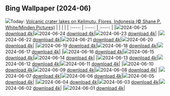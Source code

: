 ## Bing Wallpaper (2024-06)
![](https://global.bing.com/th?id=OHR.FloresIsland_EN-CA9405786955_UHD.jpg&w=1000)Today: [Volcanic crater lakes on Kelimutu, Flores, Indonesia (© Shane P. White/Minden Pictures)](https://global.bing.com/th?id=OHR.FloresIsland_EN-CA9405786955_UHD.jpg)
|      |      |      |
| :----: | :----: | :----: |
|![](https://global.bing.com/th?id=OHR.FloresIsland_EN-CA9405786955_UHD.jpg&pid=hp&w=384&h=216&rs=1&c=4)2024-06-25 [download 4k](https://global.bing.com/th?id=OHR.FloresIsland_EN-CA9405786955_UHD.jpg)|![](https://global.bing.com/th?id=OHR.DhakaBangladesh_EN-CA1292742742_UHD.jpg&pid=hp&w=384&h=216&rs=1&c=4)2024-06-24 [download 4k](https://global.bing.com/th?id=OHR.DhakaBangladesh_EN-CA1292742742_UHD.jpg)|![](https://global.bing.com/th?id=OHR.BrazilRainforest_EN-CA8803781461_UHD.jpg&pid=hp&w=384&h=216&rs=1&c=4)2024-06-23 [download 4k](https://global.bing.com/th?id=OHR.BrazilRainforest_EN-CA8803781461_UHD.jpg)|
|![](https://global.bing.com/th?id=OHR.IndPeopleDay_EN-CA8734922275_UHD.jpg&pid=hp&w=384&h=216&rs=1&c=4)2024-06-22 [download 4k](https://global.bing.com/th?id=OHR.IndPeopleDay_EN-CA8734922275_UHD.jpg)|![](https://global.bing.com/th?id=OHR.KokinoMacedonia_EN-CA8649662259_UHD.jpg&pid=hp&w=384&h=216&rs=1&c=4)2024-06-21 [download 4k](https://global.bing.com/th?id=OHR.KokinoMacedonia_EN-CA8649662259_UHD.jpg)|![](https://global.bing.com/th?id=OHR.LewaGiraffe_EN-CA8570636554_UHD.jpg&pid=hp&w=384&h=216&rs=1&c=4)2024-06-20 [download 4k](https://global.bing.com/th?id=OHR.LewaGiraffe_EN-CA8570636554_UHD.jpg)|
|![](https://global.bing.com/th?id=OHR.LupinIceland_EN-CA8487496970_UHD.jpg&pid=hp&w=384&h=216&rs=1&c=4)2024-06-19 [download 4k](https://global.bing.com/th?id=OHR.LupinIceland_EN-CA8487496970_UHD.jpg)|![](https://global.bing.com/th?id=OHR.HummingThistle_EN-CA5661404552_UHD.jpg&pid=hp&w=384&h=216&rs=1&c=4)2024-06-18 [download 4k](https://global.bing.com/th?id=OHR.HummingThistle_EN-CA5661404552_UHD.jpg)|![](https://global.bing.com/th?id=OHR.RedFoxDad_EN-CA5585165755_UHD.jpg&pid=hp&w=384&h=216&rs=1&c=4)2024-06-17 [download 4k](https://global.bing.com/th?id=OHR.RedFoxDad_EN-CA5585165755_UHD.jpg)|
|![](https://global.bing.com/th?id=OHR.NazareWave_EN-CA5439968025_UHD.jpg&pid=hp&w=384&h=216&rs=1&c=4)2024-06-16 [download 4k](https://global.bing.com/th?id=OHR.NazareWave_EN-CA5439968025_UHD.jpg)|![](https://global.bing.com/th?id=OHR.PeggysCove_EN-CA5369786988_UHD.jpg&pid=hp&w=384&h=216&rs=1&c=4)2024-06-15 [download 4k](https://global.bing.com/th?id=OHR.PeggysCove_EN-CA5369786988_UHD.jpg)|![](https://global.bing.com/th?id=OHR.RegistanUzbekistan_EN-CA2957046494_UHD.jpg&pid=hp&w=384&h=216&rs=1&c=4)2024-06-14 [download 4k](https://global.bing.com/th?id=OHR.RegistanUzbekistan_EN-CA2957046494_UHD.jpg)|
|![](https://global.bing.com/th?id=OHR.BigBendMilkyWay_EN-CA2391615132_UHD.jpg&pid=hp&w=384&h=216&rs=1&c=4)2024-06-13 [download 4k](https://global.bing.com/th?id=OHR.BigBendMilkyWay_EN-CA2391615132_UHD.jpg)|![](https://global.bing.com/th?id=OHR.GemsbokBotswana_EN-CA0854561262_UHD.jpg&pid=hp&w=384&h=216&rs=1&c=4)2024-06-12 [download 4k](https://global.bing.com/th?id=OHR.GemsbokBotswana_EN-CA0854561262_UHD.jpg)|![](https://global.bing.com/th?id=OHR.OsakaNight_EN-CA0467122795_UHD.jpg&pid=hp&w=384&h=216&rs=1&c=4)2024-06-11 [download 4k](https://global.bing.com/th?id=OHR.OsakaNight_EN-CA0467122795_UHD.jpg)|
|![](https://global.bing.com/th?id=OHR.BardenasBiosphere_EN-CA9390385116_UHD.jpg&pid=hp&w=384&h=216&rs=1&c=4)2024-06-10 [download 4k](https://global.bing.com/th?id=OHR.BardenasBiosphere_EN-CA9390385116_UHD.jpg)|![](https://global.bing.com/th?id=OHR.CanadianGP_EN-CA8496728904_UHD.jpg&pid=hp&w=384&h=216&rs=1&c=4)2024-06-09 [download 4k](https://global.bing.com/th?id=OHR.CanadianGP_EN-CA8496728904_UHD.jpg)|![](https://global.bing.com/th?id=OHR.HumpbackFamily_EN-CA7093213035_UHD.jpg&pid=hp&w=384&h=216&rs=1&c=4)2024-06-08 [download 4k](https://global.bing.com/th?id=OHR.HumpbackFamily_EN-CA7093213035_UHD.jpg)|
|![](https://global.bing.com/th?id=OHR.LesBravesNormandy_EN-CA6288296004_UHD.jpg&pid=hp&w=384&h=216&rs=1&c=4)2024-06-07 [download 4k](https://global.bing.com/th?id=OHR.LesBravesNormandy_EN-CA6288296004_UHD.jpg)|![](https://global.bing.com/th?id=OHR.MadagascarRiver_EN-CA5413298689_UHD.jpg&pid=hp&w=384&h=216&rs=1&c=4)2024-06-06 [download 4k](https://global.bing.com/th?id=OHR.MadagascarRiver_EN-CA5413298689_UHD.jpg)|![](https://global.bing.com/th?id=OHR.ChestnutBeeEater_EN-CA4730115773_UHD.jpg&pid=hp&w=384&h=216&rs=1&c=4)2024-06-05 [download 4k](https://global.bing.com/th?id=OHR.ChestnutBeeEater_EN-CA4730115773_UHD.jpg)|
|![](https://global.bing.com/th?id=OHR.CopenhagenBicycles_EN-CA1742529177_UHD.jpg&pid=hp&w=384&h=216&rs=1&c=4)2024-06-04 [download 4k](https://global.bing.com/th?id=OHR.CopenhagenBicycles_EN-CA1742529177_UHD.jpg)|![](https://global.bing.com/th?id=OHR.Annahummingbird_EN-CA0660927808_UHD.jpg&pid=hp&w=384&h=216&rs=1&c=4)2024-06-03 [download 4k](https://global.bing.com/th?id=OHR.Annahummingbird_EN-CA0660927808_UHD.jpg)|![](https://global.bing.com/th?id=OHR.PrideMonthSF_EN-CA8827257205_UHD.jpg&pid=hp&w=384&h=216&rs=1&c=4)2024-06-02 [download 4k](https://global.bing.com/th?id=OHR.PrideMonthSF_EN-CA8827257205_UHD.jpg)|
|![](https://global.bing.com/th?id=OHR.YorkshireDalesNP_EN-CA8134519875_UHD.jpg&pid=hp&w=384&h=216&rs=1&c=4)2024-06-01 [download 4k](https://global.bing.com/th?id=OHR.YorkshireDalesNP_EN-CA8134519875_UHD.jpg)|